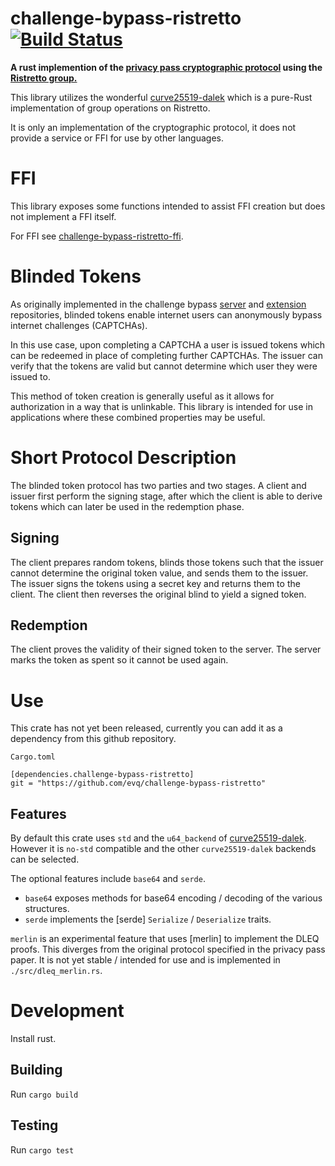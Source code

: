 # challenge-bypass-ristretto [![Build Status](https://travis-ci.org/evq/challenge-bypass-ristretto.svg?branch=master)](https://travis-ci.org/evq/challenge-bypass-ristretto)

**A rust implemention of the
[privacy pass cryptographic protocol](https://www.petsymposium.org/2018/files/papers/issue3/popets-2018-0026.pdf)
using the [Ristretto group.](https://ristretto.group/)**

This library utilizes the wonderful [curve25519-dalek](https://github.com/dalek-cryptography/curve25519-dalek)
which is a pure-Rust implementation of group operations on Ristretto.

It is only an implementation of the cryptographic protocol,
it does not provide a service or FFI for use by other languages.

# FFI

This library exposes some functions intended to assist FFI creation but does
not implement a FFI itself.

For FFI see [challenge-bypass-ristretto-ffi](https://github.com/brave-intl/challenge-bypass-ristretto-ffi).

# Blinded Tokens

As originally implemented in the challenge bypass
[server](https://github.com/privacypass/challenge-bypass-server) and
[extension](https://github.com/privacypass/challenge-bypass-extension)
repositories, blinded tokens enable internet users can anonymously
bypass internet challenges (CAPTCHAs).

In this use case, upon completing a CAPTCHA a user is issued tokens which can be
redeemed in place of completing further CAPTCHAs. The issuer
can verify that the tokens are valid but cannot determine which user they
were issued to.

This method of token creation is generally useful as it allows for
authorization in a way that is unlinkable. This library is intended for
use in applications where these combined properties may be useful.

# Short Protocol Description

The blinded token protocol has two parties and two stages. A client and
issuer first perform the signing stage, after which the client is
able to derive tokens which can later be used in the redemption phase.

## Signing

The client prepares random tokens, blinds
those tokens such that the issuer cannot determine the original token value,
and sends them to the issuer. The issuer signs the tokens using a secret key
and returns them to the client. The client then reverses the original blind to yield
a signed token.

## Redemption

The client proves the validity of their signed token to the server. The
server marks the token as spent so it cannot be used again.

# Use

This crate has not yet been released, currently you can add it as a dependency 
from this github repository.

`Cargo.toml`
```
[dependencies.challenge-bypass-ristretto]
git = "https://github.com/evq/challenge-bypass-ristretto"
```

## Features

By default this crate uses `std` and the `u64_backend` of [curve25519-dalek](https://github.com/dalek-cryptography/curve25519-dalek). However it is `no-std` compatible and the other `curve25519-dalek` backends can be selected.

The optional features include `base64` and `serde`.

* `base64` exposes methods for base64 encoding / decoding of the various structures.
* `serde` implements the [serde] `Serialize` / `Deserialize` traits.

`merlin` is an experimental feature that uses [merlin] to implement the DLEQ proofs. This diverges from
the original protocol specified in the privacy pass paper. It is not yet stable / intended for use and
is implemented in `./src/dleq_merlin.rs`.

# Development

Install rust.

## Building

Run `cargo build`

## Testing

Run `cargo test`
